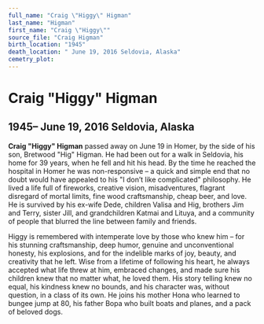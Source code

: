 ```yaml
---
full_name: "Craig \"Higgy\" Higman"
last_name: "Higman"
first_name: "Craig \"Higgy\""
source_file: "Craig Higman"
birth_location: "1945"
death_location: " June 19, 2016 Seldovia, Alaska"
cemetry_plot: 
---
```

# Craig "Higgy" Higman

## 1945– June 19, 2016 Seldovia, Alaska

**Craig "Higgy" Higman** passed away on June 19 in Homer, by the side of
his son, Bretwood "Hig" Higman. He had been out for a walk in Seldovia,
his home for 39 years, when he fell and hit his head. By the time he
reached the hospital in Homer he was non-responsive – a quick and simple
end that no doubt would have appealed to his "I don’t like complicated"
philosophy. He lived a life full of fireworks, creative vision,
misadventures, flagrant disregard of mortal limits, fine wood
craftsmanship, cheap beer, and love. He is survived by his ex-wife Dede,
children Valisa and Hig, brothers Jim and Terry, sister Jill, and
grandchildren Katmai and Lituya, and a community of people that blurred
the line between family and friends.

Higgy is remembered with intemperate love by those who knew him – for
his stunning craftsmanship, deep humor, genuine and unconventional
honesty, his explosions, and for the indelible marks of joy, beauty, and
creativity that he left. Wise from a lifetime of following his heart, he
always accepted what life threw at him, embraced changes, and made sure
his children knew that no matter what, he loved them. His story telling
knew no equal, his kindness knew no bounds, and his character was,
without question, in a class of its own. He joins his mother Hona who
learned to bungee jump at 80, his father Bopa who built boats and
planes, and a pack of beloved dogs.
